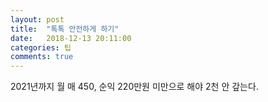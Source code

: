 ```yaml
---
layout: post
title:  "톡톡 안전하게 하기"
date:   2018-12-13 20:11:00
categories: 팁
comments: true
---
```



2021년까지 월 매 450, 순익 220만원 미만으로 해야 2천 안 갚는다.